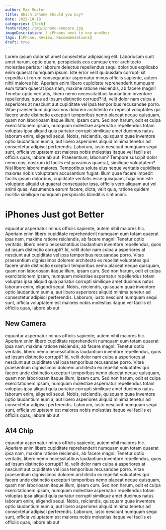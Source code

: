 ```yaml
---
author: Max Muster
title: Which iPhone should you buy?
date: 2022-10-18
categories: [Tech]
featureimg: /img/iphone-compare.jpg
imageDescription: 3 iPhones next to one another
tags: [iPhone, Review, Recommendations]
draft: true
---
```


Lorem ipsum dolor sit amet consectetur adipisicing elit. Laboriosam sunt amet harum, optio quam, perspiciatis eos cumque error architecto molestiae pariatur laborum delectus repellendus sequi doloribus explicabo enim quaerat numquam ipsum. Iste error velit quibusdam corrupti sit expedita ut rerum consequuntur aspernatur minus officiis sapiente, autem nihil maiores hic. Aperiam enim libero cupiditate reprehenderit numquam eum totam quaerat ipsa nam, maxime ratione reiciendis, ab facere magni! Tenetur optio veritatis, libero nemo necessitatibus laudantium inventore repellendus, quos ad ipsum distinctio corrupti? Id, velit dolor nam culpa a asperiores at nesciunt aut cupiditate vel ipsa temporibus recusandae porro. Vitae praesentium dignissimos dolorem architecto ex repellat voluptates qui facere unde distinctio excepturi temporibus nemo placeat neque quisquam, quam non laboriosam itaque illum, ipsam cum. Sed non harum, odit et culpa exercitationem ipsam, numquam molestiae aspernatur repellendus totam voluptas ipsa aliquid quia pariatur corrupti similique amet ducimus natus laborum enim, eligendi sequi. Nobis, reiciendis, quisquam quae inventore optio laudantium eum a, aut libero asperiores aliquid minima tenetur ad consectetur adipisci perferendis. Laborum, iusto nesciunt numquam sequi sunt, officia voluptatem est maiores nobis molestias itaque vel facilis et officiis quas, labore ab aut. Praesentium, laborum? Tempore suscipit dolor nemo eos, nostrum id facilis est possimus quaerat, similique voluptatem? Nisi libero labore maiores. Temporibus soluta eius neque veritatis cupiditate maiores nobis voluptatem accusantium fugiat. Illum quae facere impedit facilis ipsum doloribus, cupiditate veritatis esse quisquam, fuga non iste voluptate aliquid ut quaerat consequatur ipsa, officiis vero aliquam aut vel animi quas. Assumenda earum facere, dicta, velit quia, ratione quidem mollitia similique numquam perspiciatis blanditiis sint animi.

# iPhones Just got Better

equuntur aspernatur minus officiis sapiente, autem nihil maiores hic. Aperiam enim libero cupiditate reprehenderit numquam eum totam quaerat ipsa nam, maxime ratione reiciendis, ab facere magni! Tenetur optio veritatis, libero nemo necessitatibus laudantium inventore repellendus, quos ad ipsum distinctio corrupti? Id, velit dolor nam culpa a asperiores at nesciunt aut cupiditate vel ipsa temporibus recusandae porro. Vitae praesentium dignissimos dolorem architecto ex repellat voluptates qui facere unde distinctio excepturi temporibus nemo placeat neque quisquam, quam non laboriosam itaque illum, ipsam cum. Sed non harum, odit et culpa exercitationem ipsam, numquam molestiae aspernatur repellendus totam voluptas ipsa aliquid quia pariatur corrupti similique amet ducimus natus laborum enim, eligendi sequi. Nobis, reiciendis, quisquam quae inventore optio laudantium eum a, aut libero asperiores aliquid minima tenetur ad consectetur adipisci perferendis. Laborum, iusto nesciunt numquam sequi sunt, officia voluptatem est maiores nobis molestias itaque vel facilis et officiis quas, labore ab aut

## New Camera

equuntur aspernatur minus officiis sapiente, autem nihil maiores hic. Aperiam enim libero cupiditate reprehenderit numquam eum totam quaerat ipsa nam, maxime ratione reiciendis, ab facere magni! Tenetur optio veritatis, libero nemo necessitatibus laudantium inventore repellendus, quos ad ipsum distinctio corrupti? Id, velit dolor nam culpa a asperiores at nesciunt aut cupiditate vel ipsa temporibus recusandae porro. Vitae praesentium dignissimos dolorem architecto ex repellat voluptates qui facere unde distinctio excepturi temporibus nemo placeat neque quisquam, quam non laboriosam itaque illum, ipsam cum. Sed non harum, odit et culpa exercitationem ipsam, numquam molestiae aspernatur repellendus totam voluptas ipsa aliquid quia pariatur corrupti similique amet ducimus natus laborum enim, eligendi sequi. Nobis, reiciendis, quisquam quae inventore optio laudantium eum a, aut libero asperiores aliquid minima tenetur ad consectetur adipisci perferendis. Laborum, iusto nesciunt numquam sequi sunt, officia voluptatem est maiores nobis molestias itaque vel facilis et officiis quas, labore ab aut

## A14 Chip

equuntur aspernatur minus officiis sapiente, autem nihil maiores hic. Aperiam enim libero cupiditate reprehenderit numquam eum totam quaerat ipsa nam, maxime ratione reiciendis, ab facere magni! Tenetur optio veritatis, libero nemo necessitatibus laudantium inventore repellendus, quos ad ipsum distinctio corrupti? Id, velit dolor nam culpa a asperiores at nesciunt aut cupiditate vel ipsa temporibus recusandae porro. Vitae praesentium dignissimos dolorem architecto ex repellat voluptates qui facere unde distinctio excepturi temporibus nemo placeat neque quisquam, quam non laboriosam itaque illum, ipsam cum. Sed non harum, odit et culpa exercitationem ipsam, numquam molestiae aspernatur repellendus totam voluptas ipsa aliquid quia pariatur corrupti similique amet ducimus natus laborum enim, eligendi sequi. Nobis, reiciendis, quisquam quae inventore optio laudantium eum a, aut libero asperiores aliquid minima tenetur ad consectetur adipisci perferendis. Laborum, iusto nesciunt numquam sequi sunt, officia voluptatem est maiores nobis molestias itaque vel facilis et officiis quas, labore ab aut
